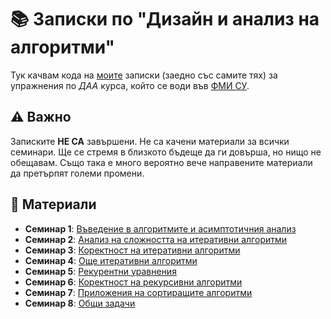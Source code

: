# :books: Записки по "Дизайн и анализ на алгоритми"

Тук качвам кода на [моите](https://github.com/toduko) записки (заедно със самите тях) за упражнения по _ДАА_ курса, който се води във [ФМИ СУ](https://fmi.uni-sofia.bg/).

## :warning: Важно

Записките **НЕ СА** завършени.
Не са качени материали за всички семинари.
Ще се стремя в близкото бъдеще да ги довърша, но нищо не обещавам.
Също така е много вероятно вече направените материали да претърпят големи промени.

## :dart: Материали

- **Семинар 1**: [Въведение в алгоритмите и асимптотичния анализ](seminar-01/notes.pdf)
- **Семинар 2**: [Анализ на сложността на итеративни алгоритми](seminar-02/notes.pdf)
- **Семинар 3**: [Коректност на итеративни алгоритми](seminar-03/notes.pdf)
- **Семинар 4**: [Още итеративни алгоритми](seminar-04/notes.pdf)
- **Семинар 5**: [Рекурентни уравнения](seminar-05/notes.pdf)
- **Семинар 6**: [Коректност на рекурсивни алгоритми](seminar-06/notes.pdf)
- **Семинар 7**: [Приложения на сортиращите алгоритми](seminar-07/notes.pdf)
- **Семинар 8**: [Общи задачи](seminar-08/notes.pdf)
